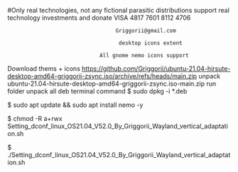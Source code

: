 #Only real technologies, not any fictional parasitic distributions support real technology investments and donate VISA 4817 7601 8112 4706

                                      Griggorii@gmail.com
                                             
                                       desktop icons extent
                                              
                                 All gnome nemo icons support


Download thems + icons https://github.com/Griggorii/ubuntu-21.04-hirsute-desktop-amd64-griggorii-zsync.iso/archive/refs/heads/main.zip unpack ubuntu-21.04-hirsute-desktop-amd64-griggorii-zsync.iso-main.zip run folder unpack all deb terminal command $ sudo dpkg -i *.deb
                              
$ sudo apt update && sudo apt install nemo -y

$ chmod -R a+rwx Setting_dconf_linux_OS21.04_V52.0_By_Griggorii_Wayland_vertical_adaptation.sh

$ ./Setting_dconf_linux_OS21.04_V52.0_By_Griggorii_Wayland_vertical_adaptation.sh

